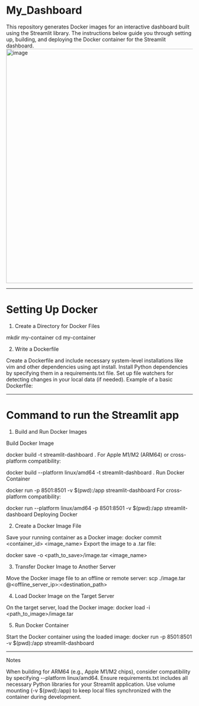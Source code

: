# My_Dashboard

This repository generates Docker images for an interactive dashboard built using the Streamlit library. The instructions below guide you through setting up, building, and deploying the Docker container for the Streamlit dashboard.
<img width="632" alt="image" src="https://github.com/user-attachments/assets/c5cb9bbc-bc60-4d4e-8fa3-87fe6f183ca4">

---------------------------------------------------------------------------------------------------------

# Setting Up Docker

1. Create a Directory for Docker Files
   
  mkdir my-container
  cd my-container

2. Write a Dockerfile
   
  Create a Dockerfile and include necessary system-level installations like vim and other dependencies using apt install.
  Install Python dependencies by specifying them in a requirements.txt file.
  Set up file watchers for detecting changes in your local data (if needed).
  Example of a basic Dockerfile:

---------------------------------------------------------------------------------------------------------

# Command to run the Streamlit app

1. Build and Run Docker Images

  Build Docker Image
  
  docker build -t streamlit-dashboard .
  For Apple M1/M2 (ARM64) or cross-platform compatibility:
  
  docker build --platform linux/amd64 -t streamlit-dashboard .
  Run Docker Container
  
  docker run -p 8501:8501 -v $(pwd):/app streamlit-dashboard
  For cross-platform compatibility:
  
  docker run --platform linux/amd64 -p 8501:8501 -v $(pwd):/app streamlit-dashboard
  Deploying Docker

2. Create a Docker Image File

  Save your running container as a Docker image:
  docker commit <container_id> <image_name>
  Export the image to a .tar file:

   docker save -o <path_to_save>/image.tar <image_name>

3. Transfer Docker Image to Another Server

  Move the Docker image file to an offline or remote server:
  scp ./image.tar <username>@<offline_server_ip>:<destination_path>

4. Load Docker Image on the Target Server

  On the target server, load the Docker image:
  docker load -i <path_to_image>/image.tar

5. Run Docker Container

  Start the Docker container using the loaded image:
  docker run -p 8501:8501 -v $(pwd):/app streamlit-dashboard

---------------------------------------------------------------------------------------------------------

Notes

When building for ARM64 (e.g., Apple M1/M2 chips), consider compatibility by specifying --platform linux/amd64.
Ensure requirements.txt includes all necessary Python libraries for your Streamlit application.
Use volume mounting (-v $(pwd):/app) to keep local files synchronized with the container during development.
